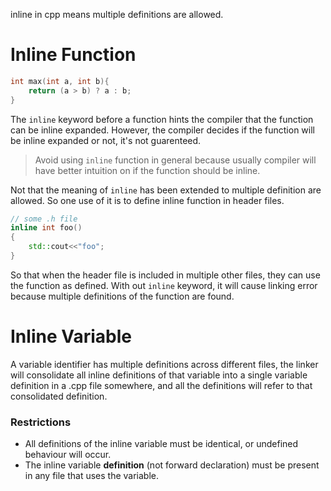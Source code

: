 
inline in cpp means multiple definitions are allowed.
# Inline Function
```cpp
int max(int a, int b){
	return (a > b) ? a : b;
}
```

The `inline` keyword before a function hints the compiler that the function can be inline expanded.
However, the compiler decides if the function will be inline  expanded or not, it's not guarenteed.
>Avoid using `inline` function in general because usually compiler will have better intuition on if the function should be inline.

Not that the meaning of `inline` has been extended to multiple definition are allowed. So one use of it is to define inline function in header files.
```cpp
// some .h file
inline int foo()
{
	std::cout<<"foo";
}
```
So that when the header file is included in multiple other files, they can use the function as defined.
With out `inline` keyword, it will cause linking error because multiple definitions of the function are found.


# Inline Variable
A variable identifier has multiple definitions across different files, the linker will consolidate all inline definitions of that variable into a single variable definition in a .cpp file somewhere, and all the definitions will refer to that consolidated definition.
### Restrictions
- All definitions of the inline variable must be identical, or undefined behaviour will occur.
- The inline variable **definition** (not forward declaration) must be present in any file that uses the variable.